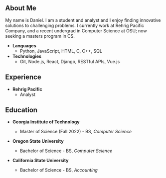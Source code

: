 ## About Me
My name is Daniel. I am a student and analyst and I enjoy finding innovative solutions to challenging problems. I currently work at Rehrig Pacific Company, and a recent undergrad in Computer Science at OSU; now seeking a masters program in CS.

* **Languages**
  * Python, JavaScript, HTML, C, C++, SQL
* **Technologies**
  * Git, Node.js, React, Django, RESTful APIs, Vue.js

## Experience
* **Rehrig Pacific**
    * Analyst

## Education
* **Georgia Institute of Technology**
    * Master of Science (Fall 2022) - BS, *Computer Science*

* **Oregon State University**
    * Bachelor of Science - BS, *Computer Science*

* **California State University**
    * Bachelor of Science - BS, *Accounting*

  
